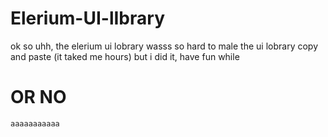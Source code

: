 # Elerium-UI-lIbrary

ok so uhh, the elerium ui lobrary wasss so hard to male the ui lobrary copy and paste (it taked me hours) but i did it, have fun while
# OR NO
`aaaaaaaaaaa`

